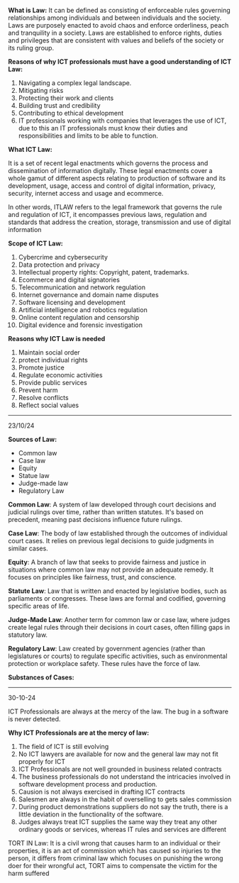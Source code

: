 **What is Law:** 
It can be defined as consisting of enforceable rules governing relationships among individuals and between individuals and the society. Laws are purposely enacted to avoid chaos and enforce orderliness, peach and tranquility in a society. Laws are established to enforce rights, duties and privileges that are consistent with values and beliefs of the society or its ruling group.

**Reasons of why ICT professionals must have a good understanding of ICT Law:**
1. Navigating a complex legal landscape. 
2. Mitigating risks
3. Protecting their work and clients
4. Building trust and credibility
5. Contributing to ethical development
6. IT professionals working with companies that leverages the use of ICT, due to this an IT professionals must know their duties and responsibilities and limits to be able to function.

**What ICT Law:** 

It is a set of recent legal enactments which governs the process and dissemination of information digitally. These legal enactments cover a whole gamut of different aspects relating to production of software and its development, usage, access and control of digital information, privacy, security, internet access and usage and ecommerce. 

In other words, ITLAW refers to the legal framework that governs the rule and regulation of ICT, it encompasses previous laws, regulation and standards that address the creation, storage, transmission and use of digital information

**Scope of ICT Law:**

1. Cybercrime and cybersecurity
2. Data protection and privacy
3. Intellectual property rights: Copyright, patent, trademarks.
4. Ecommerce and digital signatories 
5. Telecommunication and network regulation
6. Internet governance and domain name disputes
7. Software licensing and development
8. Artificial intelligence and robotics regulation
9. Online content regulation and censorship 
10. Digital evidence and forensic investigation

**Reasons why ICT Law is needed** 
1. Maintain social order
2. protect individual rights
3. Promote justice
4. Regulate economic activities
5. Provide public services
6. Prevent harm
7. Resolve conflicts 
8. Reflect social values

---
23/10/24

**Sources of Law:**
- Common law
- Case law
- Equity
- Statue law
- Judge-made law
- Regulatory Law

**Common Law**: A system of law developed through court decisions and judicial rulings over time, rather than written statutes. It's based on precedent, meaning past decisions influence future rulings.

**Case Law**: The body of law established through the outcomes of individual court cases. It relies on previous legal decisions to guide judgments in similar cases.

**Equity**: A branch of law that seeks to provide fairness and justice in situations where common law may not provide an adequate remedy. It focuses on principles like fairness, trust, and conscience.

**Statute Law**: Law that is written and enacted by legislative bodies, such as parliaments or congresses. These laws are formal and codified, governing specific areas of life.

**Judge-Made Law**: Another term for common law or case law, where judges create legal rules through their decisions in court cases, often filling gaps in statutory law.

**Regulatory Law**: Law created by government agencies (rather than legislatures or courts) to regulate specific activities, such as environmental protection or workplace safety. These rules have the force of law.

**Substances of Cases:**


---
30-10-24

ICT Professionals are always at the mercy of the law. The bug in a software is never detected. 

**Why ICT Professionals are at the mercy of law:**
1. The field of ICT is still evolving
2. No ICT lawyers are available for now and the general law may not fit properly for ICT
3. ICT Professionals are not well grounded in business related contracts
4. The business professionals do not understand the intricacies involved in software development process and production.
5. Causion is not always exercised in drafting ICT contracts
6. Salesmen are always in the habit of overselling to gets sales commission 
7. During product demonstrations suppliers do not say the truth, there is a little deviation in the functionality of the software.
8. Judges always treat ICT supplies the same way they treat any other ordinary goods or services, whereas IT rules and services are different


TORT IN Law:
It is a civil wrong that causes harm to an individual or their properties, it is an act of commission which has caused so injuries to the person, it differs from criminal law which focuses on punishing the wrong doer for their wrongful act, TORT aims to compensate the victim for the harm suffered